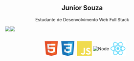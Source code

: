 <h2 align="center">Junior Souza</h2>
 <p align="center">Estudante de Desenvolvimento Web Full Stack</p>

<a href="https://github.com/JuniorSX/github-readme-stats">
  <img height="212em" align="left" src="https://github-readme-stats.vercel.app/api?username=JuniorSX&count_private=true&show_icons=true&theme=transparent" />
</a>
<a href="https://github.com/JuniorSX">
  <img height="212em" src="https://github-readme-stats.vercel.app/api/top-langs/?username=JuniorSX&theme=transparent" />
</a>

##

<p align="center">
  <img align="center" alt="HTML" height="50" width="50" src="https://raw.githubusercontent.com/devicons/devicon/master/icons/html5/html5-original.svg">
  <img align="center" alt="CSS" height="50" width="50" src="https://raw.githubusercontent.com/devicons/devicon/master/icons/css3/css3-original.svg">
  <img align="center" alt="Js" height="50" width="50" src="https://raw.githubusercontent.com/devicons/devicon/master/icons/javascript/javascript-plain.svg">
  <img align="center" alt="Node" height="50" width="50" src="https://cdn.jsdelivr.net/gh/devicons/devicon/icons/nodejs/nodejs-plain.svg">
  <img align="center" alt="React" height="50" width="50" src="https://raw.githubusercontent.com/devicons/devicon/master/icons/react/react-original.svg">
  
</p>
